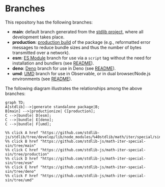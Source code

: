 <!--

@license Apache-2.0

Copyright (c) 2022 The Stdlib Authors.

Licensed under the Apache License, Version 2.0 (the "License");
you may not use this file except in compliance with the License.
You may obtain a copy of the License at

    http://www.apache.org/licenses/LICENSE-2.0

Unless required by applicable law or agreed to in writing, software
distributed under the License is distributed on an "AS IS" BASIS,
WITHOUT WARRANTIES OR CONDITIONS OF ANY KIND, either express or implied.
See the License for the specific language governing permissions and
limitations under the License.

-->

# Branches

This repository has the following branches:

-   **main**: default branch generated from the [stdlib project][stdlib-url], where all development takes place.
-   **production**: [production build][production-url] of the package (e.g., reformatted error messages to reduce bundle sizes and thus the number of bytes transmitted over a network).
-   **esm**: [ES Module][esm-url] branch for use via a `script` tag without the need for installation and bundlers (see [README][esm-readme]).
-   **deno**: [Deno][deno-url] branch for use in Deno (see [README][deno-readme]).
-   **umd**: [UMD][umd-url] branch for use in Observable, or in dual browser/Node.js environments (see [README][umd-readme]).

The following diagram illustrates the relationships among the above branches:

```mermaid
graph TD;
A[stdlib]-->|generate standalone package|B;
B[main] -->|productionize| C[production];
C -->|bundle| D[esm];
C -->|bundle| E[deno];
C -->|bundle| F[umd];

%% click A href "https://github.com/stdlib-js/stdlib/tree/develop/lib/node_modules/%40stdlib/math/iter/special/sin"
%% click B href "https://github.com/stdlib-js/math-iter-special-sin/tree/main"
%% click C href "https://github.com/stdlib-js/math-iter-special-sin/tree/production"
%% click D href "https://github.com/stdlib-js/math-iter-special-sin/tree/esm"
%% click E href "https://github.com/stdlib-js/math-iter-special-sin/tree/deno"
%% click F href "https://github.com/stdlib-js/math-iter-special-sin/tree/umd"
```

[stdlib-url]: https://github.com/stdlib-js/stdlib/tree/develop/lib/node_modules/%40stdlib/math/iter/special/sin
[production-url]: https://github.com/stdlib-js/math-iter-special-sin/tree/production
[deno-url]: https://github.com/stdlib-js/math-iter-special-sin/tree/deno
[deno-readme]: https://github.com/stdlib-js/math-iter-special-sin/blob/deno/README.md
[umd-url]: https://github.com/stdlib-js/math-iter-special-sin/tree/umd
[umd-readme]: https://github.com/stdlib-js/math-iter-special-sin/blob/umd/README.md
[esm-url]: https://github.com/stdlib-js/math-iter-special-sin/tree/esm
[esm-readme]: https://github.com/stdlib-js/math-iter-special-sin/blob/esm/README.md